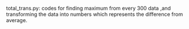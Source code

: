 total_trans.py:
  codes for finding maximum from every 300 data ,and transforming the data into numbers which represents the difference from average.
  

